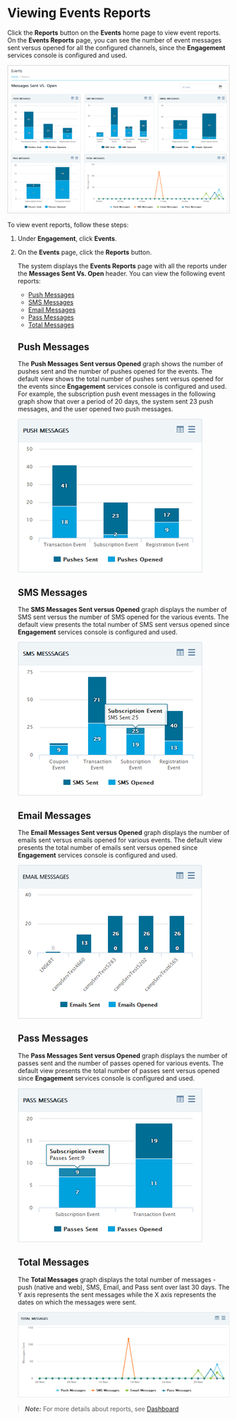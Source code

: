                              


Viewing Events Reports
======================

Click the **Reports** button on the **Events** home page to view event reports. On the **Events Reports** page, you can see the number of event messages sent versus opened for all the configured channels, since the **Engagement** services console is configured and used.

![](../Resources/Images/Engagement/Events/eventreportpage_637x423.png)

To view event reports, follow these steps:

1.  Under **Engagement**, click **Events**.
2.  On the **Events** page, click the **Reports** button.
    
    The system displays the **Events Reports** page with all the reports under the **Messages Sent Vs. Open** header. You can view the following event reports:
    
    *   [Push Messages](#push-messages)
    *   [SMS Messages](#sms-messages)
    *   [Email Messages](#email-messages)
    *   [Pass Messages](#pass-messages)
    *   [Total Messages](#total-messages)
    
    Push Messages
    -------------
    
    The **Push Messages Sent versus Opened** graph shows the number of pushes sent and the number of pushes opened for the events. The default view shows the total number of pushes sent versus opened for the events since **Engagement** services console is configured and used.  
    For example, the subscription push event messages in the following graph show that over a period of 20 days, the system sent 23 push messages, and the user opened two push messages.
    
    ![](../Resources/Images/Engagement/Events/pushmsggraph.png)
    
    SMS Messages
    ------------
    
    The **SMS Messages Sent versus Opened** graph displays the number of SMS sent versus the number of SMS opened for the various events. The default view presents the total number of SMS sent versus opened since **Engagement** services console is configured and used.
    
    ![](../Resources/Images/Engagement/Events/smsmsggraph.png)
    
    Email Messages
    --------------
    
    The **Email Messages Sent versus Opened** graph displays the number of emails sent versus emails opened for various events. The default view presents the total number of emails sent versus opened since **Engagement** services console is configured and used.
    
    ![](../Resources/Images/Engagement/Events/emailmsggraph.png)
    
    Pass Messages
    -------------
    
    The **Pass Messages Sent versus Opened** graph displays the number of passes sent and the number of passes opened for various events. The default view presents the total number of passes sent versus opened since **Engagement** services console is configured and used.
    
    ![](../Resources/Images/Engagement/Events/passmsggraph.png)
    
    Total Messages
    --------------
    
    The **Total Messages** graph displays the total number of messages - push (native and web), SMS, Email, and Pass sent over last 30 days. The Y axis represents the sent messages while the X axis represents the dates on which the messages were sent.
    
    ![](../Resources/Images/Engagement/Events/totalmsggraph_528x213.png)
    

> **_Note:_** For more details about reports, see [Dashboard](../Dashboard/Dashboard.md)
